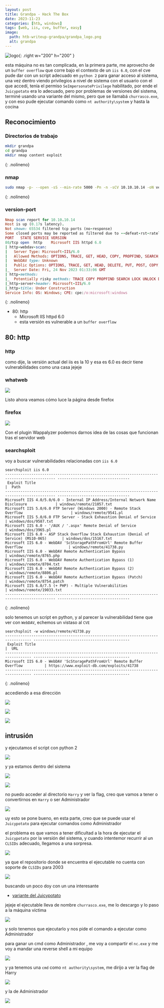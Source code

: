 ```yaml
---
layout: post
title: Grandpa - Hack The Box
date: 2023-11-23
categories: [htb, windows]
tags: [web, iis, cve, buffer, easy]
image:
  path: htb-writeup-grandpa/grandpa_logo.png
  alt: grandpa
---
```


![logo](htb-writeup-grandpa/logo.png){: .right w="200" h="200" }

esta máquina no es tan complicada, en la primera parte, me aprovecho de un `buffer overflow` que corre bajo el contexto
de un `iis 6.0`, con el cve pude dar con un script adecuado en `python 2` para ganar acceso al sistema, una vez
dentro viendo privilegios a nivel de sistema con el usuario con el que accedí, tenía el permiso `SeImpersonatePrivilege`
habilitado, por ende el `Juicypotato` era lo adecuado, pero por problemas de versiones del sistema, terminé usando una variante
del mismo, pero que se llamabá `churrasco.exe`, y con eso pude ejecutar comando como  `nt authority\system` y hasta la cocina

## Reconocimiento

### Directorios de trabajo

```bash
mkdir grandpa
cd grandpa
mkdir nmap content exploit
```
{: .nolineno}

### nmap

```bash
sudo nmap -p- --open -sS --min-rate 5000 -Pn -n -sCV 10.10.10.14 -oN version-port
```
{: .nolineno}

### version-port

```ruby
Nmap scan report for 10.10.10.14
Host is up (0.17s latency).
Not shown: 65534 filtered tcp ports (no-response)
Some closed ports may be reported as filtered due to --defeat-rst-ratelimit
PORT   STATE SERVICE VERSION
80/tcp open  http    Microsoft IIS httpd 6.0
| http-webdav-scan: 
|   Server Type: Microsoft-IIS/6.0
|   Allowed Methods: OPTIONS, TRACE, GET, HEAD, COPY, PROPFIND, SEARCH, LOCK, UNLOCK
|   WebDAV type: Unknown
|   Public Options: OPTIONS, TRACE, GET, HEAD, DELETE, PUT, POST, COPY, MOVE, MKCOL, PROPFIND, PROPPATCH, LOCK, UNLOCK, SEARCH
|_  Server Date: Fri, 24 Nov 2023 01:33:06 GMT
| http-methods: 
|_  Potentially risky methods: TRACE COPY PROPFIND SEARCH LOCK UNLOCK DELETE PUT MOVE MKCOL PROPPATCH
|_http-server-header: Microsoft-IIS/6.0
|_http-title: Under Construction
Service Info: OS: Windows; CPE: cpe:/o:microsoft:windows

```
{: .nolineno}

- 80: http
	+ Microsoft IIS httpd 6.0
	+ esta versión es vulnerable a un `buffer overflow`

## 80: http

### http

como dije, la versión actual del iis es la 10 y esa es 6.0 es decir tiene vulnerabilidades como una casa jejeje

### whatweb

![](htb-writeup-grandpa/whatweb1.png)

Listo ahora veamos cómo luce la página desde firefox

### firefox

![](htb-writeup-grandpa/web1.png)

Con el plugin Wappalyzer podemos darnos idea de las cosas que funcionan tras el servidor web

### searchsploit

voy a buscar vulnerabilidades relacionadas con `iis 6.0`

```
searchsploit iis 6.0
--------------------------------------------------------------------------------------------- ---------------------------------
 Exploit Title                                                                               |  Path
--------------------------------------------------------------------------------------------- ---------------------------------
Microsoft IIS 4.0/5.0/6.0 - Internal IP Address/Internal Network Name Disclosure             | windows/remote/21057.txt
Microsoft IIS 5.0/6.0 FTP Server (Windows 2000) - Remote Stack Overflow                      | windows/remote/9541.pl
Microsoft IIS 5.0/6.0 FTP Server - Stack Exhaustion Denial of Service                        | windows/dos/9587.txt
Microsoft IIS 6.0 - '/AUX / '.aspx' Remote Denial of Service                                 | windows/dos/3965.pl
Microsoft IIS 6.0 - ASP Stack Overflow Stack Exhaustion (Denial of Service) (MS10-065)       | windows/dos/15167.txt
Microsoft IIS 6.0 - WebDAV 'ScStoragePathFromUrl' Remote Buffer Overflow                     | windows/remote/41738.py
Microsoft IIS 6.0 - WebDAV Remote Authentication Bypass                                      | windows/remote/8765.php
Microsoft IIS 6.0 - WebDAV Remote Authentication Bypass (1)                                  | windows/remote/8704.txt
Microsoft IIS 6.0 - WebDAV Remote Authentication Bypass (2)                                  | windows/remote/8806.pl
Microsoft IIS 6.0 - WebDAV Remote Authentication Bypass (Patch)                              | windows/remote/8754.patch
Microsoft IIS 6.0/7.5 (+ PHP) - Multiple Vulnerabilities                                     | windows/remote/19033.txt
--------------------------------------------------------------------------------------------- ---------------------------------
```
{: .nolineno}

solo tenemos un script en python, y al parecer la vulnerabilidad tiene que ver con `WebDAV`, echemos un vistaso al `CVE`

```
searchsploit -w windows/remote/41738.py
---------------------------------------------------------------------------------- --------------------------------------------
 Exploit Title                                                                    |  URL
---------------------------------------------------------------------------------- --------------------------------------------
Microsoft IIS 6.0 - WebDAV 'ScStoragePathFromUrl' Remote Buffer Overflow          | https://www.exploit-db.com/exploits/41738
---------------------------------------------------------------------------------- --------------------------------------------

```
{: .nolineno}

accediendo a esa dirección

![](htb-writeup-grandpa/web2.png)

![](htb-writeup-grandpa/web3.png)

![](htb-writeup-grandpa/web4.png)

## intrusión

y ejecutamos el script con python 2

![](htb-writeup-grandpa/web5.png)

y ya estamos dentro del sistema

![](htb-writeup-grandpa/shell1.png)

![](htb-writeup-grandpa/shell2.png)

no puedo acceder al directorio `Harry` y ver la flag, creo que vamos a tener o convertirnos en `Harry` o ser Administrador

![](htb-writeup-grandpa/shell3.png)

uy esto se pone bueno, en esta parte, creo que se puede usar el `Juicypotato` para ejecutar comandos como Administrador

el problema es que vamos a tener dificultad a la hora de ejecutar el `Juicypotato` por la versión del sistema, y cuando 
intentemor recurrir al un `CLSIDs` adecuado, llegamos a una sorpresa.

![](htb-writeup-grandpa/shell4.png)

ya que el repositorio donde se encuentra el ejecutable no cuenta con soporte de `CLSIDs` para 2003

![](htb-writeup-grandpa/shell5.png)

buscando un poco doy con un una interesante

- [variante del Juicypotato](https://binaryregion.wordpress.com/2021/08/04/privilege-escalation-windows-churrasco-exe/)

jejeje el ejecutable lleva de nombre `churrasco.exe`, me lo descargo y lo paso a la máquina víctima

![](htb-writeup-grandpa/shell6.png)

y solo tenemos que ejecutarlo y nos pide el comando a ejecutar como Administrador

para ganar un cmd como Administrador , me voy a compartir el `nc.exe` y me voy a mandar una reverse shell
a mi equipo

![](htb-writeup-grandpa/shell7.png)

y ya tenemos una `cmd` como `nt authority\system`, me dirijo a ver la flag de Harry

![](htb-writeup-grandpa/flag1.png)

y la de Administrador

![](htb-writeup-grandpa/flag2.png)
